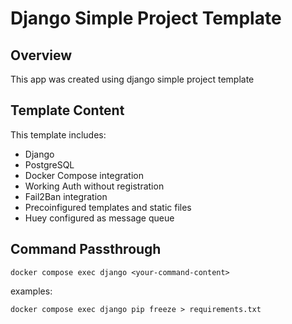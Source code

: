 # Django Simple Project Template

## Overview

This app was created using django simple project template

## Template Content

This template includes:

- Django
- PostgreSQL
- Docker Compose integration
- Working Auth without registration
- Fail2Ban integration
- Precoinfigured templates and static files
- Huey configured as message queue

## Command Passthrough

```
docker compose exec django <your-command-content>
```

examples:

```
docker compose exec django pip freeze > requirements.txt
```
